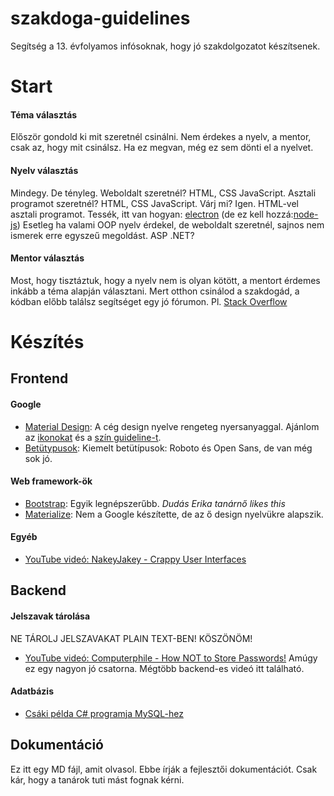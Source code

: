 # szakdoga-guidelines

Segítség a 13. évfolyamos infósoknak, hogy jó szakdolgozatot készítsenek.

# Start

#### Téma választás

Először gondold ki mit szeretnél csinálni. Nem érdekes a nyelv, a mentor,
csak az, hogy mit csinálsz. Ha ez megvan, még ez sem dönti el a nyelvet.

#### Nyelv választás

Mindegy. De tényleg.
Weboldalt szeretnél? HTML, CSS JavaScript. Asztali programot szeretnél?
HTML, CSS JavaScript. Várj mi? Igen. HTML-vel asztali programot.
Tessék, itt van hogyan: [electron](https://electronjs.org/)
(de ez kell hozzá:[node-js](https://nodejs.org/))
Esetleg ha valami OOP nyelv érdekel, de weboldalt szeretnél,
sajnos nem ismerek erre egyszeű megoldást. ASP .NET?

#### Mentor választás

Most, hogy tisztáztuk, hogy a nyelv nem is olyan kötött,
a mentort érdemes inkább a téma alapján választani.
Mert otthon csinálod a szakdogád, a kódban előbb találsz segítséget
egy jó fórumon. Pl. [Stack Overflow](https://stackoverflow.com/)

# Készítés

## Frontend

#### Google

- [Material Design](https://material.io/):
A cég design nyelve rengeteg nyersanyaggal.
Ajánlom az [ikonokat](https://material.io/resources/icons/)
és a [szín guideline-t](https://material.io/design/color/).
- [Betütypusok](https://fonts.google.com/):
Kiemelt betütípusok: Roboto és Open Sans, de van még sok jó.

#### Web framework-ök

- [Bootstrap](https://getbootstrap.com/):
Egyik legnépszerűbb. *Dudás Erika tanárnő likes this*
- [Materialize](https://materializecss.com/):
Nem a Google készítette, de az ő design nyelvükre alapszik.

#### Egyéb

- [YouTube videó: NakeyJakey - Crappy User Interfaces](https://youtu.be/8vfbVVkwdQw)

## Backend

#### Jelszavak tárolása

NE TÁROLJ JELSZAVAKAT PLAIN TEXT-BEN! KÖSZÖNÖM!

- [YouTube videó: Computerphile - How NOT to Store Passwords!](https://youtu.be/8ZtInClXe1Q)
Amúgy ez egy nagyon jó csatorna. Mégtöbb backend-es videó itt található.

#### Adatbázis

- [Csáki példa C# programja MySQL-hez](https://github.com/ipari-programming/IKK-sql-debugger)

## Dokumentáció

Ez itt egy MD fájl, amit olvasol. Ebbe írják a fejlesztői dokumentációt.
Csak kár, hogy a tanárok tuti mást fognak kérni.